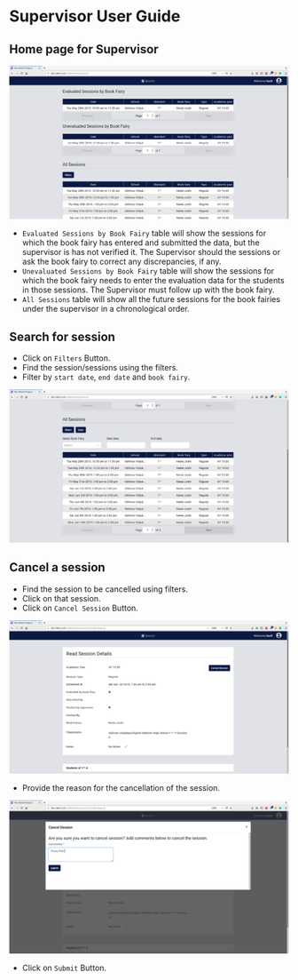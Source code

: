 # **Supervisor User Guide**

## **Home page for Supervisor**

![Screenshot](img/home_page_supervisor.png)

* `Evaluated Sessions by Book Fairy` table will show the sessions for which the book fairy has entered and submitted the data, but the supervisor is has not verified it. The Supervisor should the sessions or ask the book fairy to correct any discrepancies, if any.
* `Unevaluated Sessions by Book Fairy` table will show the sessions for which the book fairy needs to enter the evaluation data for the students in those sessions. The Supervisor must follow up with the book fairy.
* `All Sessions` table will show all the future sessions for the book fairies under the supervisor in a chronological order.

## **Search for session**

* Click on `Filters` Button.
* Find the session/sessions using the filters.
* Filter by `start date`, `end date` and `book fairy`.

![Screenshot](img/search_session_supervisor.png)


## **Cancel a session**

* Find the session to be cancelled using filters.
* Click on that session.
* Click on `Cancel Session` Button.

![Screenshot](img/cancel_session_supervisor.png)

* Provide the reason for the cancellation of the session.

![Screenshot](img/confirm_cancel_session_supervisor.png)

* Click on `Submit` Button.
